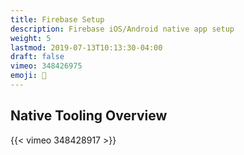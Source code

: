 ```yaml
---
title: Firebase Setup
description: Firebase iOS/Android native app setup
weight: 5
lastmod: 2019-07-13T10:13:30-04:00
draft: false
vimeo: 348426975
emoji: 📜
---
```


## Native Tooling Overview

{{< vimeo 348428917 >}}


